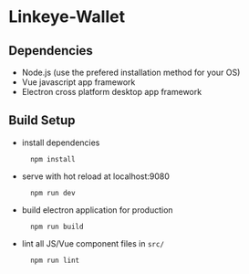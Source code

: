 # Linkeye-Wallet

## Dependencies
* Node.js (use the prefered installation method for your OS)
* Vue javascript app framework
* Electron cross platform desktop app framework

## Build Setup
* install dependencies

        npm install

* serve with hot reload at localhost:9080

        npm run dev

* build electron application for production

        npm run build

* lint all JS/Vue component files in `src/`

        npm run lint
